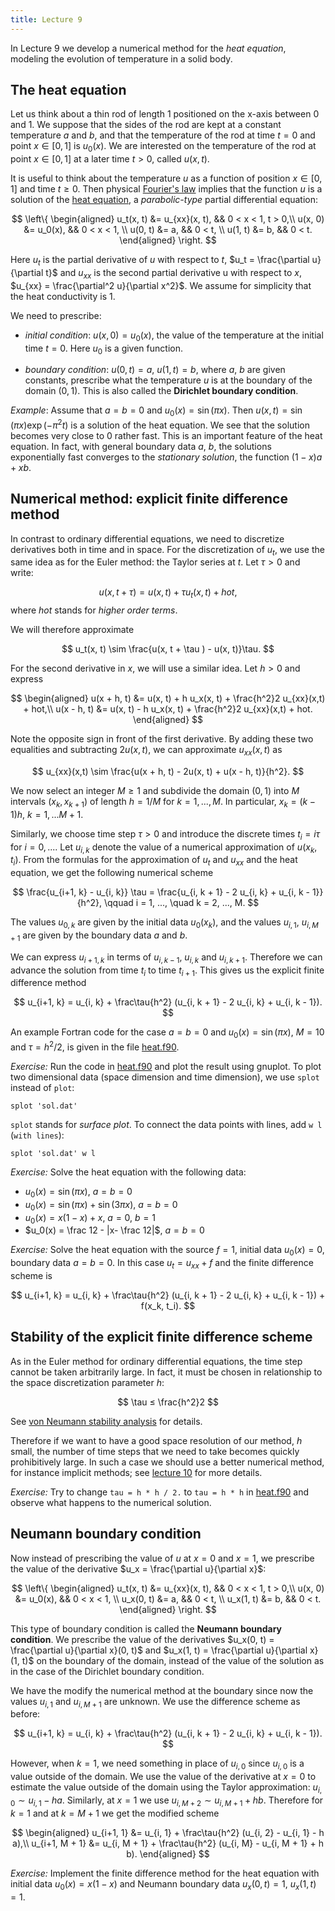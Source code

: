 ```yaml
---
title: Lecture 9
---
```


In Lecture 9 we develop a numerical method
for the _heat equation_,
modeling the evolution of temperature in a solid body.

## The heat equation

Let us think about a thin rod of length 1 positioned on the x-axis
between 0 and 1. We suppose that the sides of the rod are kept at a
constant temperature $a$ and $b$, and that the temperature of the rod at
time $t = 0$ and point $x ∈ [0,1]$ is $u_0(x)$. We are interested on
the temperature of the rod at point $x ∈ [0,1]$ at a later time $t >
0$, called $u(x,t)$.

It is useful to think about the temperature $u$ as a function of
position $x ∈ [0,1]$ and time $t ≥ 0$. Then physical [Fourier's
law](https://en.wikipedia.org/wiki/Thermal_conduction#Fourier.27s_law)
implies that the function $u$ is a solution of the [heat
equation][heat-wiki], a _parabolic-type_ partial differential equation:

$$
\left\{
\begin{aligned}
u_t(x, t) &= u_{xx}(x, t),       && 0 < x < 1, t > 0,\\
  u(x, 0) &= u_0(x),           && 0 < x < 1,       \\
  u(0, t) &= a,                && 0 < t,           \\
  u(1, t) &= b,                && 0 < t.
\end{aligned}
\right.
$$

Here $u_t$ is the partial derivative of $u$ with respect to $t$, $u_t =
\frac{\partial u}{\partial t}$ and $u_{xx}$ is the second partial derivative u with respect to
$x$, $u_{xx} = \frac{\partial^2 u}{\partial x^2}$. We assume for simplicity that the heat
conductivity is 1.

We need to prescribe:

- _initial condition_: $u(x, 0) = u_0(x)$, the value of the temperature
  at the initial time $t = 0$. Here $u_0$ is a given function.

- _boundary condition_: $u(0, t) = a$, $u(1, t) = b$, where $a$, $b$ are
  given constants, prescribe what the temperature $u$ is at the boundary
  of the domain $(0, 1)$. This is also called the __Dirichlet boundary
  condition__.

[heat-wiki]: https://en.wikipedia.org/wiki/Heat_equation

_Example_: Assume that $a = b = 0$ and $u_0(x) = \sin(\pi  x)$. Then $u(x,t)
= \sin(\pi x) \exp(-\pi ^2t)$ is a solution of the heat equation. We see that the
solution becomes very close to 0 rather fast. This is an important
feature of the heat equation. In fact, with general boundary data $a$,
$b$, the solutions exponentially fast converges to the _stationary
solution_, the function $(1 - x)a + x b$.

## Numerical method: explicit finite difference method

In contrast to ordinary differential equations, we need to discretize
derivatives both in time and in space. For the discretization of $u_t$,
we use the same idea as for the Euler method: the Taylor series at $t$.
Let $\tau  > 0$ and write:

$$
u(x, t + \tau ) = u(x, t) + \tau  u_t(x, t) + hot,
$$
where $hot$ stands for _higher order terms_.

We will therefore approximate

$$
u_t(x, t) \sim  \frac{u(x, t + \tau ) - u(x, t)}\tau.
$$

For the second derivative in $x$, we will use a similar idea. Let $h >
0$ and express

$$
\begin{aligned}
u(x + h, t) &= u(x, t) + h u_x(x, t) + \frac{h^2}2 u_{xx}(x,t) + hot,\\
u(x - h, t) &= u(x, t) - h u_x(x, t) + \frac{h^2}2 u_{xx}(x,t) + hot.
\end{aligned}
$$

Note the opposite sign in front of the first derivative. By adding
these two equalities and subtracting $2 u(x,t)$, we can approximate
$u_{xx}(x,t)$ as

$$
u_{xx}(x,t) \sim  \frac{u(x + h, t) - 2u(x, t) + u(x - h, t)}{h^2}.
$$

We now select an integer $M ≥ 1$ and subdivide the domain $(0,1)$ into
$M$ intervals $(x_k, x_{k+1})$ of length $h = 1 / M$ for $k = 1, ...,
M$. In particular, $x_k = (k - 1) h$, $k = 1, ... M + 1$.

Similarly, we choose time step $\tau  > 0$ and introduce the discrete times
$t_i = i \tau$ for $i = 0, ...$. Let $u_{i, k}$ denote the value of a
numerical approximation of $u(x_k, t_i)$. From the formulas for the
approximation of $u_t$ and $u_{xx}$ and the heat equation, we get the
following numerical scheme

$$
\frac{u_{i+1, k} - u_{i, k}} \tau = \frac{u_{i, k + 1} - 2 u_{i, k} +
u_{i, k - 1}}{h^2}, \qquad i = 1, ..., \quad k = 2, ..., M.
$$

The values $u_{0, k}$ are given by the
initial data $u_0(x_k)$, and the values $u_{i, 1}$, $u_{i, M + 1}$ are given
by the boundary data $a$ and $b$.

We can express $u_{i+1, k}$ in terms of $u_{i, k - 1}$, $u_{i, k}$ and
$u_{i, k + 1}$. Therefore we can advance the solution from time $t_i$ to
time $t_{i + 1}$. This gives us the explicit finite difference method

$$
u_{i+1, k} = u_{i, k} + \frac\tau{h^2} (u_{i, k + 1} - 2 u_{i, k} + u_{i, k - 1}).
$$

An example Fortran code for the case $a = b = 0$ and $u_0(x) = \sin(\pi
x)$, $M = 10$ and $\tau  = h^2 / 2$, is
given in the file
[heat.f90][heat-code].

_Exercise:_ Run the code in [heat.f90][heat-code] and plot the result
using gnuplot. To plot two dimensional data (space dimension and time
dimension), we use `splot` instead of `plot`:

```gnuplot
splot 'sol.dat'
```

`splot` stands for _surface plot_.
To connect the data points with lines, add `w l` (`with lines`):
```gnuplot
splot 'sol.dat' w l
```

_Exercise:_ Solve the heat equation with the following data:

- $u_0(x) = \sin(\pi x)$, $a = b = 0$
- $u_0(x) = \sin(\pi x) + \sin(3\pi x)$, $a = b = 0$
- $u_0(x) = x(1 - x) + x$, $a = 0$,  $b = 1$
- $u_0(x) = \frac 12 - |x- \frac 12|$, $a = b = 0$

_Exercise:_ Solve the heat equation with the source $f = 1$, initial
data $u_0(x) = 0$, boundary data $a = b = 0$. In this case
$u_t = u_{xx} + f$ and the finite difference scheme is

$$
u_{i+1, k} = u_{i, k} + \frac\tau{h^2} (u_{i, k + 1} - 2 u_{i, k} + u_{i, k - 1}) + f(x_k, t_i).
$$

[heat-code]: https://github.com/rekka/intro-fortran-2016/blob/master/lec09/heat.f90

## Stability of the explicit finite difference scheme

As in the Euler method for ordinary differential equations, the time
step cannot be taken arbitrarily large. In fact, it must be chosen in
relationship to the space discretization parameter $h$:

$$
\tau  ≤ \frac{h^2}2
$$

See [von Neumann stability
analysis](https://en.wikipedia.org/wiki/Von_Neumann_stability_analysis)
for details.

Therefore if we want to have a good space resolution of our method, $h$
small, the number of time steps that we need to take becomes quickly
prohibitively large. In such a case we should use a better numerical
method, for instance implicit methods; see [lecture 10](lec10.html) for
more details.

_Exercise:_ Try to change `tau = h * h / 2.` to `tau = h * h` in
[heat.f90][heat-code] and observe what happens to the numerical
solution.


## Neumann boundary condition

Now instead of prescribing the value of $u$ at $x = 0$ and $x = 1$, we prescribe
the value of the derivative $u_x = \frac{\partial u}{\partial x}$:

$$
\left\{
\begin{aligned}
u_t(x, t) &= u_{xx}(x, t),       && 0 < x < 1, t > 0,\\
  u(x, 0) &= u_0(x),             && 0 < x < 1,       \\
  u_x(0, t) &= a,                && 0 < t,           \\
  u_x(1, t) &= b,                && 0 < t.
\end{aligned}
\right.
$$

This type of boundary condition is called the __Neumann boundary
condition__. We prescribe the value of the derivatives $u_x(0, t) =
\frac{\partial u}{\partial x}(0, t)$ and $u_x(1, t) = \frac{\partial
u}{\partial x}(1, t)$ on the boundary of the domain, instead of the
value of the solution as in the case of the Dirichlet boundary condition.

We have the modify the numerical method at the boundary since now the
values $u_{i, 1}$ and $u_{i, M + 1}$ are unknown. We use the difference
scheme as before:

$$
u_{i+1, k} = u_{i, k} + \frac\tau{h^2} (u_{i, k + 1} - 2 u_{i, k} + u_{i, k - 1}).
$$

However, when $k = 1$, we need something in place of $u_{i, 0}$ since
$u_{i, 0}$ is a value outside of the domain. We use
the value of the derivative at $x = 0$ to estimate the value outside of
the domain using the Taylor approximation: $u_{i, 0} \sim u_{i, 1} - h a$.
Similarly, at $x = 1$ we use $u_{i, M + 2} \sim u_{i, M + 1} + h b$.
Therefore for $k = 1$ and at $k = M + 1$ we get the modified scheme

$$
\begin{aligned}
u_{i+1, 1} &= u_{i, 1} + \frac\tau{h^2} (u_{i, 2} - u_{i, 1} - h a),\\
u_{i+1, M + 1} &= u_{i, M + 1} + \frac\tau{h^2} (u_{i, M} - u_{i, M + 1} + h b).
\end{aligned}
$$

_Exercise:_ Implement the finite difference method for the heat equation
with initial data $u_0(x) = x (1 - x)$ and Neumann boundary data $u_x(0,
t) = 1$, $u_x(1, t) = 1$.
